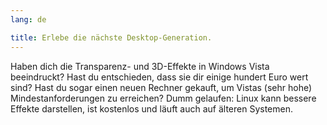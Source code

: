 ```yaml
---
lang: de

title: Erlebe die nächste Desktop-Generation.
---
```


Haben dich die Transparenz- und 3D-Effekte in Windows Vista beeindruckt? Hast du entschieden, dass sie dir einige hundert Euro wert sind? Hast du sogar einen neuen Rechner gekauft, um Vistas (sehr hohe) Mindestanforderungen zu erreichen? Dumm gelaufen: Linux kann bessere Effekte darstellen, ist kostenlos und läuft auch auf älteren Systemen.

<? all_video_ids_from_file ();?>




